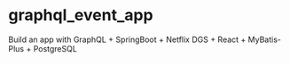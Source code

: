 # graphql_event_app
Build an app with GraphQL + SpringBoot + Netflix DGS + React + MyBatis-Plus + PostgreSQL
